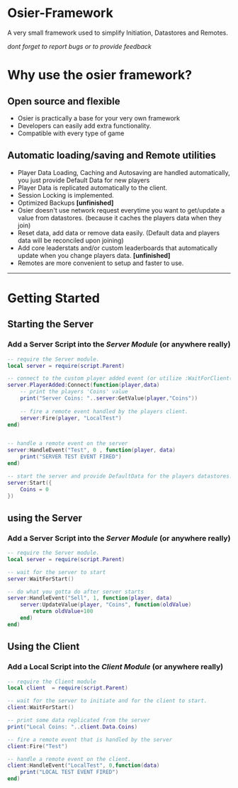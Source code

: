 # Osier-Framework
A very small framework used to simplify Initiation, Datastores and Remotes.

_dont forget to report bugs or to provide feedback_

# Why use the osier framework?

## Open source and flexible
* Osier is practically a base for your very own framework
* Developers can easily add extra functionality.
* Compatible with every type of game

## Automatic loading/saving and Remote utilities
* Player Data Loading, Caching and Autosaving are handled automatically, you just provide Default Data for new players
* Player Data is replicated automatically to the client.
* Session Locking is implemented.
* Optimized Backups **[unfinished]**
* Osier doesn't use network request everytime you want to get/update a value from datastores. (because it caches the players data when they join)
* Reset data, add data or remove data easily. (Default data and players data will be reconciled upon joining)
* Add core leaderstats and/or custom leaderboards that automatically update when you change players data. **[unfinished]**
* Remotes are more convenient to setup and faster to use.


***

# Getting Started


## Starting the Server
### Add a Server Script into the _Server Module_ (or anywhere really)

```lua
-- require the Server module.
local server = require(script.Parent)

-- connect to the custom player added event (or utilize :WaitForClient(player) in the normal player added event)
server.PlayerAdded:Connect(function(player,data)
    -- print the players 'Coins' value
    print("Server Coins: "..server:GetValue(player,"Coins"))
	
    -- fire a remote event handled by the players client.
    server:Fire(player, "LocalTest")
end)


-- handle a remote event on the server
server:HandleEvent("Test", 0 , function(player, data)
    print("SERVER TEST EVENT FIRED")
end)

-- start the server and provide DefaultData for the players datastores.
server:Start({
    Coins = 0
})
```

## using the Server
### Add a Server Script into the _Server Module_ (or anywhere really)

```lua
-- require the Server module.
local server = require(script.Parent)

-- wait for the server to start
server:WaitForStart()

-- do what you gotta do after server starts
server:HandleEvent("Sell", 1, function(player, data)
    server:UpdateValue(player, "Coins", function(oldValue)
    	return oldValue+100
    end)
end)
```

## Using the Client
### Add a Local Script into the _Client Module_ (or anywhere really)

```lua
-- require the Client module
local client  = require(script.Parent)

-- wait for the server to initiate and for the client to start.
client:WaitForStart()

-- print some data replicated from the server
print("Local Coins: "..client.Data.Coins)

-- fire a remote event that is handled by the server
client:Fire("Test")

-- handle a remote event on the client.
client:HandleEvent("LocalTest", 0,function(data)
    print("LOCAL TEST EVENT FIRED")
end)
```
